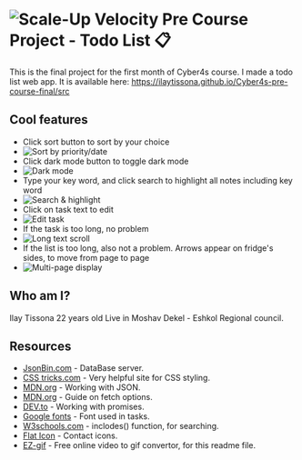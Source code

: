 # ![Scale-Up Velocity](./readme-files/logo-main.png) Pre Course Project - Todo List 📋

This is the final project for the first month of Cyber4s course.
I made a todo list web app.
It is available here: https://ilaytissona.github.io/Cyber4s-pre-course-final/src

## Cool features

- Click sort button to sort by your choice
- ![Sort by priority/date](./readme-files/sort-gif.gif)
- Click dark mode button to toggle dark mode
- ![Dark mode](./readme-files/dark-mode-gif.gif)
- Type your key word, and click search to highlight all notes including key word
- ![Search & highlight](./readme-files/search-gif.gif)
- Click on task text to edit
- ![Edit task](./readme-files/edit-gif.gif)
- If the task is too long, no problem
- ![Long text scroll](./readme-files/overflow-gif.gif)
- If the list is too long, also not a problem. Arrows appear on fridge's sides, to move from page to page
- ![Multi-page display](./readme-files/multipage-gif.gif)

## Who am I?

Ilay Tissona
22 years old
Live in Moshav Dekel - Eshkol Regional council.

## Resources

- [JsonBin.com](https://jsonbin.io/) - DataBase server.
- [CSS tricks.com](https://css-tricks.com/) - Very helpful site for CSS styling.
- [MDN.org](https://developer.mozilla.org/en-US/docs/Learn/JavaScript/Objects/JSON) - Working with JSON.
- [MDN.org](https://developer.mozilla.org/en-US/docs/Web/API/Fetch_API) - Guide on fetch options.
- [DEV.to](https://dev.to/ramonak/javascript-how-to-access-the-return-value-of-a-promise-object-1bck) - Working with promises.
- [Google fonts](https://fonts.google.com/specimen/Architects+Daughter?category=Handwriting&sidebar.open=true&selection.family=Architects+Daughter) - Font used in tasks.
- [W3schools.com](https://www.w3schools.com/jsref/jsref_includes.asp) - inclodes() function, for searching.
- [Flat Icon](https://www.flaticon.com/) - Contact icons.
- [EZ-gif](https://ezgif.com/) - Free online video to gif convertor, for this readme file.
